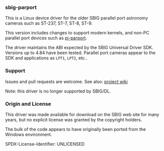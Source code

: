 ### sbig-parport

This is a Linux device driver for the older SBIG parallel port
astronomy cameras such as ST-237, ST-7, ST-8, ST-9.

This version includes changes to support modern kernels, and non-PC
parallel port devices such as
[pi-parport](https://github.com/garlick/pi-parport).

The driver maintains the ABI expected by the SBIG Universal Driver SDK.
Versions up to 4.84 have been tested.  Parallel port cameras appear to
the SDK and applications as `LPT1`, `LPT2`, etc..

### Support

Issues and pull requests are welcome.
See also: [project wiki](https://github.com/garlick/sbig-parport/wiki)

Note: this driver is no longer supported by SBIG/DL.

### Origin and License

This driver was made available for download on the SBIG web site for many
years, but no explicit license was granted by the copyright holders.

The bulk of the code appears to have originally been ported from the Windows
environment.

SPDX-License-Identifier: UNLICENSED
